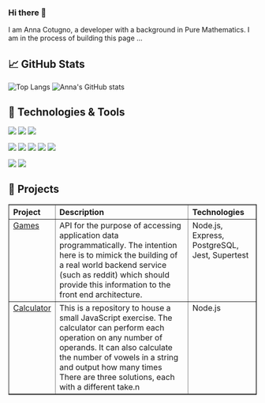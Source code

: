 ### Hi there 👋

I am Anna Cotugno, a developer with a background in Pure Mathematics. I am in the process of building this page ...

<!--
![Jokes Card](https://readme-jokes.vercel.app/api)
-->
## &#x1f4c8; GitHub Stats

![Top Langs](https://github-readme-stats.vercel.app/api/top-langs/?username=amgc3&langs_count=8&theme=vue-dark)
![Anna's GitHub stats](https://github-readme-stats.vercel.app/api?username=amgc3&count_private=true&show_icons=true&theme=vue-dark)



## 🔧 Technologies & Tools

![](https://img.shields.io/badge/Editor-IntelliJ_IDEA-informational?style=flat&logo=intellij-idea&logoColor=white&color=2bbc8a)
![](https://img.shields.io/badge/Editor-Visual_Studio_Code-informational?style=flat&logo=visual-studio-code&logoColor=white&color=2bbc8a)
![](https://img.shields.io/badge/Editor-PyCharm-informational?style=flat&logo=pycharm&logoColor=white&color=2bbc8a)
<!-- ![](https://img.shields.io/badge/Code-Python-informational?style=flat&logo=python&logoColor=white&color=2bbc8a)-->
![](https://img.shields.io/badge/Code-Ruby-informational?style=flat&logo=ruby&logoColor=white&color=2bbc8a)
![](https://img.shields.io/badge/Code-JavaScript-informational?style=flat&logo=javascript&logoColor=white&color=2bbc8a)
![](https://img.shields.io/badge/Code-Node.js-informational?style=flat&logo=node.js&logoColor=white&color=2bbc8a)
![](https://img.shields.io/badge/Code-Java-informational?style=flat&logo=java&logoColor=white&color=2bbc8a)
![](https://img.shields.io/badge/Code-React-informational?style=flat&logo=react&logoColor=white&color=2bbc8a)
<!-- ![](https://img.shields.io/badge/Code-Angular-informational?style=flat&logo=angular&logoColor=white&color=2bbc8a)-->
<!-- ![](https://img.shields.io/badge/Code-Haskell-informational?style=flat&logo=haskell&logoColor=white&color=2bbc8a) -->
<!-- ![](https://img.shields.io/badge/Code-Vue-informational?style=flat&logo=vue.js&logoColor=white&color=2bbc8a) -->
![](https://img.shields.io/badge/Tools-PostgreSQL-informational?style=flat&logo=postgresql&logoColor=white&color=2bbc8a)
![](https://img.shields.io/badge/Tools-Jest-informational?style=flat&logo=jest&logoColor=white&color=2bbc8a)
<!-- ![](https://img.shields.io/badge/Tools-MongoDB-informational?style=flat&logo=mongodb&logoColor=white&color=2bbc8a) -->


## 🔭 Projects

<table border="1" cellpadding="4" cellspacing="0">
<thead><tr><th align="left">Project</th><th align="left">Description</th><th align="left">Technologies</th></tr></thead>
<tbody>
  <tr valign="top"><td><a href="https://annas-games-reviews.herokuapp.com/api">Games</a></td><td align="left"> API for the purpose of accessing application data programmatically. The intention here is to mimick the building of a real world backend service (such as reddit) which should provide this information to the front end architecture.</td><td align="left">Node.js, Express, PostgreSQL, Jest, Supertest</td></tr>
  <tr valign="top"><td><a href="https://github.com/amgc3/Calculator.git">Calculator</a></td><td align="left">This is a repository to house a small JavaScript exercise.
The calculator can perform each operation on any number of operands. It can also calculate the number of vowels in a string and output how many times 
There are three solutions, each with a different take.n</td><td align="leftt">Node.js</td></tr>
</tbody>
<!-- <tfoot><tr valign="top"><td align="right">next</td><td align="right">next</td></tr>
</tfoot> -->
</table>


<!--
**amgc3/amgc3** is a ✨ _special_ ✨ repository because its `README.md` (this file) appears on your GitHub profile.


Here are some ideas to get you started:

- 🔭 I’m currently working on ...
- 🌱 I’m currently learning ...
- 👯 I’m looking to collaborate on ...
- 🤔 I’m looking for help with ...
- 💬 Ask me about ...
- 📫 How to reach me: ...
- 😄 Pronouns: ...
- ⚡ Fun fact: ...
-->
